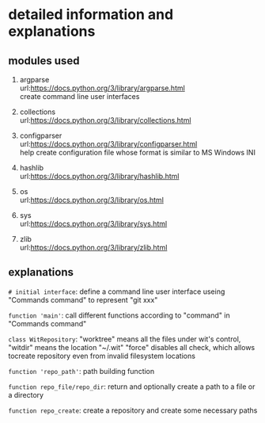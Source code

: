 # detailed information and explanations

## modules used

1. argparse  
    url:https://docs.python.org/3/library/argparse.html  
    create command line user interfaces  

2. collections  
    url:https://docs.python.org/3/library/collections.html  

3. configparser  
    url:https://docs.python.org/3/library/configparser.html  
    help create configuration file whose format is similar to MS Windows INI  

4. hashlib  
    url:https://docs.python.org/3/library/hashlib.html  

5. os  
    url:https://docs.python.org/3/library/os.html  

6. sys  
    url:https://docs.python.org/3/library/sys.html  

7. zlib  
    url:https://docs.python.org/3/library/zlib.html


## explanations

`# initial interface`: define a command line user interface useing "Commands command" to represent "git xxx"

`function 'main'`: call different functions according to "command" in "Commands
command"

`class WitRepository`: "worktree" means all the files under wit's control, "witdir" means the location "~/.wit"
"force" disables all check, which allows tocreate repository even from invalid filesystem locations

`function 'repo_path'`: path building function

`function repo_file/repo_dir`: return and optionally create a path to a file or a directory

`function repo_create`: create a repository and create some necessary paths
